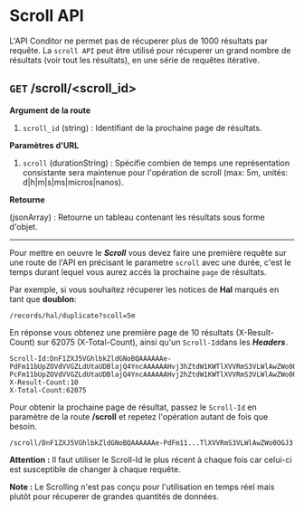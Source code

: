 # Scroll API

L'API Conditor ne permet pas de récuperer plus de 1000 résultats par requête. La `scroll API` peut être utilisé pour récuperer un grand nombre de résultats (voir tout les résultats), en une série de requêtes itérative.



## `GET`&nbsp;/scroll/&lt;scroll_id&gt;

**Argument de la route**

1. `scroll_id` (string) : Identifiant de la prochaine page de résultats.

**Paramètres d'URL**

1. `scroll` (durationString) : Spécifie combien de temps une représentation consistante sera maintenue pour l'opération de scroll (max: 5m, unités: d|h|m|s|ms|micros|nanos).

**Retourne**

(jsonArray) : Retourne un tableau contenant les résultats sous forme d'objet.

------



Pour mettre en oeuvre le ***Scroll*** vous devez faire une première requête sur une route de l'API en précisant le parametre `scroll` avec une durée, c'est le temps durant lequel vous aurez accés la prochaine `page` de résultats. 

Par exemple, si vous souhaitez récuperer les notices de **Hal** marqués en tant que **doublon**:

```url
/records/hal/duplicate?scoll=5m
```

En réponse vous obtenez une première page de 10 résultats (X-Result-Count) sur 62075 (X-Total-Count), ainsi qu'un `Scroll-Id`dans les ***Headers***.

```Headers
Scroll-Id:DnF1ZXJ5VGhlbkZldGNoBQAAAAAAe-PdFm11bUpZOVdVVGZLdUtaUDBlajQ4YncAAAAAAHvj3hZtdW1KWTlXVVRmS3VLWlAwZWo0OGJ3AAAAAAB749sWbXVtSlk5V1VUZkt1S1pQMGVqNDhidwAAAAAAe-PcFm11bUpZOVdVVGZLdUtaUDBlajQ4YncAAAAAAHvj2hZtdW1KWTlXVVRmS3VLWlAwZWo0OGJ3
X-Result-Count:10
X-Total-Count:62075
```

Pour obtenir la prochaine page de résultat, passez le `Scroll-Id` en paramètre de la route **/scroll** et repetez l'opération autant de fois que besoin.

```Url
/scroll/DnF1ZXJ5VGhlbkZldGNoBQAAAAAAe-PdFm11...TlXVVRmS3VLWlAwZWo0OGJ3
```

**Attention :** Il faut utiliser le Scroll-Id le plus récent à chaque fois car celui-ci est susceptible de changer à chaque requête.

**Note :** Le Scrolling n'est pas conçu pour l'utilisation en temps réel mais plutôt pour récuperer de grandes quantités de données.